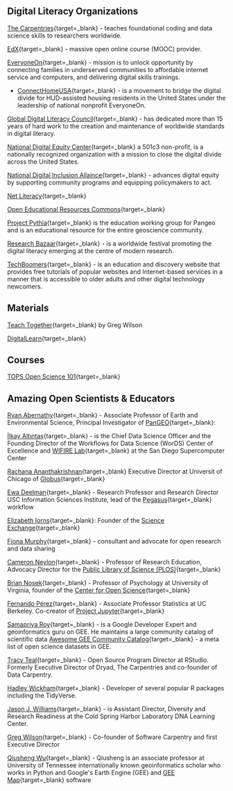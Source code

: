 ## Digital Literacy Organizations

[The Carpentries](https://carpentries.org/){target=_blank} - teaches foundational coding and data science skills to researchers worldwide.  

[EdX](https://www.edx.org/){target=_blank} - massive open online course (MOOC) provider.

[EveryoneOn](https://www.everyoneon.org/ ){target=_blank} - mission is to unlock opportunity by connecting families in underserved communities to affordable internet service and computers, and delivering digital skills trainings. 

- [ConnectHomeUSA](https://connecthomeusa.org/){target=_blank} - is a movement to bridge the digital divide for HUD-assisted housing residents in the United States under the leadership of national nonprofit EveryoneOn.


[Global Digital Literacy Council](https://www.gdlcouncil.org/){target=_blank} -  has dedicated more than 15 years of hard work to the creation and maintenance of worldwide standards in digital literacy. 

[National Digital Equity Center](https://digitalequitycenter.org/about-us/){target=_blank} a 501c3 non-profit, is a nationally recognized organization with a mission to close the digital divide across the United States.

[National Digital Inclusion Allaince](https://www.digitalinclusion.org/){target=_blank} - advances digital equity by supporting community programs and equipping policymakers to act.

[Net Literacy](https://www.netliteracy.org/){target=_blank}

[Open Educational Resources Commons](https://www.oercommons.org/){target=_blank}

[Project Pythia](https://projectpythia.org/){target=_blank} is the education working group for Pangeo and is an educational resource for the entire geoscience community. 

[Research Bazaar](https://resbaz.github.io/resbaz2021/){target=_blank} - is a worldwide festival promoting the digital literacy emerging at the centre of modern research.

[TechBoomers](https://techboomers.com/){target=_blank} - is an education and discovery website that provides free tutorials of popular websites and Internet-based services in a manner that is accessible to older adults and other digital technology newcomers.

## Materials

[Teach Together](https://teachtogether.tech/en/index.html#){target=_blank} by Greg Wilson

[DigitalLearn](https://www.digitallearn.org/){target=_blank}

## Courses

[TOPS Open Science 101](https://nasa.github.io/Transform-to-Open-Science/open-science-101/){target=_blank}

## Amazing Open Scientists & Educators

[Ryan Abernathy](https://eesc.columbia.edu/content/ryan-abernathey){target=_blank} - Associate Professor of Earth and Environmental Science, Principal Investigator of [PanGEO](https://pangeo.io/){target=_blank}:

[İlkay Altıntaş](https://words.sdsc.edu/ilkay/){target=_blank} - is the Chief Data Science Officer and the Founding Director of the Workflows for Data Science (WorDS) Center of Excellence and [WIFIRE Lab](https://wifire.ucsd.edu/){target=_blank} at the San Diego Supercomputer Center

[Rachana Ananthakrishnan](https://www.linkedin.com/in/rachanananthakrishnan){target=_blank} Executive Director at Universit of Chicago of [Globus](https://www.globus.org/){target=_blank}

[Ewa Deelman](https://deelman.isi.edu/){target=_blank} - Research Professor and Research Director USC Information Sciences Institute, lead of the [Pegasus](https://pegasus.isi.edu/){target=_blank} workflow

[Elizabeth Iorns](https://www.linkedin.com/in/elizabethiorns){target=_blank}: Founder of the [Science Exchange](https://ww2.scienceexchange.com/s/about){target=_blank}

[Fiona Murphy](https://www.murphymitchellconsulting.com/){target=_blank} - consultant and advocate for open research and data sharing

[Cameron Neylon](https://cameronneylon.net/about/biographies/){target=_blank} - Professor of Research Education, Advocacy Director for the [Public Library of Science (PLOS)](https://plos.org/){target=_blank}

[Brian Nosek](https://med.virginia.edu/faculty/faculty-listing/ban2b/){target=_blank} - Professor of Psychology at University of Virginia, founder of the [Center for Open Science](https://www.cos.io/){target=_blank}

[Fernando Pérez](https://bids.berkeley.edu/people/fernando-perez){target=_blank} - Associate Professor Statistics at UC Berkeley. Co-creator of [Project Jupyter](https://jupyter.org/){target=_blank}

[Samapriya Roy](https://github.com/samapriya){target=_blank} - is a Google Developer Expert and geoinformatics guru on GEE. He maintains a large community catalog of scientific data [Awesome GEE Community Catalog](https://gee-community-catalog.org/){target=_blank} - a meta list of open science datasets in GEE.

[Tracy Teal](https://www.linkedin.com/in/tracy-teal-059136b){target=_blank} - Open Source Program Director at RStudio. Formerly Executive Director of Dryad, The Carpentries and co-founder of Data Carpentry.

[Hadley Wickham](https://hadley.nz/){target=_blank} - Developer of several popular R packages including the TidyVerse.

[Jason J. Williams](https://jasonjwilliamsny.github.io/profile/){target=_blank} - is Assistant Director, Diversity and Research Readiness  at the Cold Spring Harbor Laboratory DNA Learning Center. 

[Greg Wilson](https://third-bit.com/){target=_blank} - Co-founder of Software Carpentry and first Executive Director

[Qiusheng Wu](https://github.com/giswqs){target=_blank} - Qiusheng is an associate professor at University of Tennessee internationally known geoinformatics scholar who works in Python and Google's Earth Engine (GEE) and [GEE Map](https://geemap.org/){target=_blank} software
